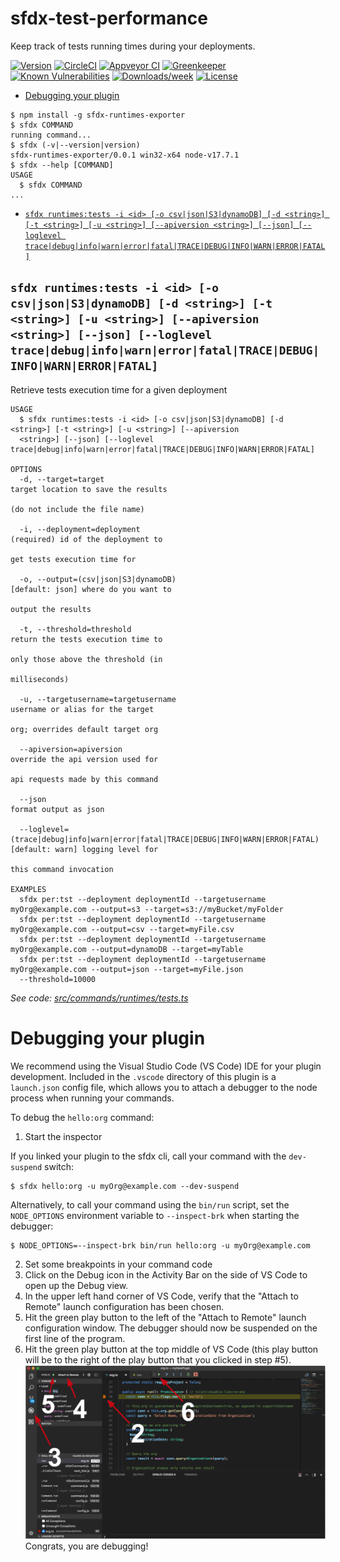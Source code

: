 sfdx-test-performance
=====================

Keep track of tests running times during your deployments.

[![Version](https://img.shields.io/npm/v/sfdx-test-performance.svg)](https://npmjs.org/package/sfdx-test-performance)
[![CircleCI](https://circleci.com/gh/alexferrari88/sfdx-test-performance/tree/master.svg?style=shield)](https://circleci.com/gh/alexferrari88/sfdx-test-performance/tree/master)
[![Appveyor CI](https://ci.appveyor.com/api/projects/status/github/alexferrari88/sfdx-test-performance?branch=master&svg=true)](https://ci.appveyor.com/project/heroku/sfdx-test-performance/branch/master)
[![Greenkeeper](https://badges.greenkeeper.io/alexferrari88/sfdx-test-performance.svg)](https://greenkeeper.io/)
[![Known Vulnerabilities](https://snyk.io/test/github/alexferrari88/sfdx-test-performance/badge.svg)](https://snyk.io/test/github/alexferrari88/sfdx-test-performance)
[![Downloads/week](https://img.shields.io/npm/dw/sfdx-test-performance.svg)](https://npmjs.org/package/sfdx-test-performance)
[![License](https://img.shields.io/npm/l/sfdx-test-performance.svg)](https://github.com/alexferrari88/sfdx-test-performance/blob/master/package.json)

<!-- toc -->
* [Debugging your plugin](#debugging-your-plugin)
<!-- tocstop -->
<!-- install -->
<!-- usage -->
```sh-session
$ npm install -g sfdx-runtimes-exporter
$ sfdx COMMAND
running command...
$ sfdx (-v|--version|version)
sfdx-runtimes-exporter/0.0.1 win32-x64 node-v17.7.1
$ sfdx --help [COMMAND]
USAGE
  $ sfdx COMMAND
...
```
<!-- usagestop -->
<!-- commands -->
* [`sfdx runtimes:tests -i <id> [-o csv|json|S3|dynamoDB] [-d <string>] [-t <string>] [-u <string>] [--apiversion <string>] [--json] [--loglevel trace|debug|info|warn|error|fatal|TRACE|DEBUG|INFO|WARN|ERROR|FATAL]`](#sfdx-runtimestests--i-id--o-csvjsons3dynamodb--d-string--t-string--u-string---apiversion-string---json---loglevel-tracedebuginfowarnerrorfataltracedebuginfowarnerrorfatal)

## `sfdx runtimes:tests -i <id> [-o csv|json|S3|dynamoDB] [-d <string>] [-t <string>] [-u <string>] [--apiversion <string>] [--json] [--loglevel trace|debug|info|warn|error|fatal|TRACE|DEBUG|INFO|WARN|ERROR|FATAL]`

Retrieve tests execution time for a given deployment

```
USAGE
  $ sfdx runtimes:tests -i <id> [-o csv|json|S3|dynamoDB] [-d <string>] [-t <string>] [-u <string>] [--apiversion 
  <string>] [--json] [--loglevel trace|debug|info|warn|error|fatal|TRACE|DEBUG|INFO|WARN|ERROR|FATAL]

OPTIONS
  -d, --target=target                                                               target location to save the results
                                                                                    (do not include the file name)

  -i, --deployment=deployment                                                       (required) id of the deployment to
                                                                                    get tests execution time for

  -o, --output=(csv|json|S3|dynamoDB)                                               [default: json] where do you want to
                                                                                    output the results

  -t, --threshold=threshold                                                         return the tests execution time to
                                                                                    only those above the threshold (in
                                                                                    milliseconds)

  -u, --targetusername=targetusername                                               username or alias for the target
                                                                                    org; overrides default target org

  --apiversion=apiversion                                                           override the api version used for
                                                                                    api requests made by this command

  --json                                                                            format output as json

  --loglevel=(trace|debug|info|warn|error|fatal|TRACE|DEBUG|INFO|WARN|ERROR|FATAL)  [default: warn] logging level for
                                                                                    this command invocation

EXAMPLES
  sfdx per:tst --deployment deploymentId --targetusername myOrg@example.com --output=s3 --target=s3://myBucket/myFolder
  sfdx per:tst --deployment deploymentId --targetusername myOrg@example.com --output=csv --target=myFile.csv
  sfdx per:tst --deployment deploymentId --targetusername myOrg@example.com --output=dynamoDB --target=myTable
  sfdx per:tst --deployment deploymentId --targetusername myOrg@example.com --output=json --target=myFile.json 
  --threshold=10000
```

_See code: [src/commands/runtimes/tests.ts](https://github.com/alexferrari88/sfdx-runtimes-exporter/blob/v0.0.1/src/commands/runtimes/tests.ts)_
<!-- commandsstop -->
<!-- debugging-your-plugin -->
# Debugging your plugin
We recommend using the Visual Studio Code (VS Code) IDE for your plugin development. Included in the `.vscode` directory of this plugin is a `launch.json` config file, which allows you to attach a debugger to the node process when running your commands.

To debug the `hello:org` command: 
1. Start the inspector
  
If you linked your plugin to the sfdx cli, call your command with the `dev-suspend` switch: 
```sh-session
$ sfdx hello:org -u myOrg@example.com --dev-suspend
```
  
Alternatively, to call your command using the `bin/run` script, set the `NODE_OPTIONS` environment variable to `--inspect-brk` when starting the debugger:
```sh-session
$ NODE_OPTIONS=--inspect-brk bin/run hello:org -u myOrg@example.com
```

2. Set some breakpoints in your command code
3. Click on the Debug icon in the Activity Bar on the side of VS Code to open up the Debug view.
4. In the upper left hand corner of VS Code, verify that the "Attach to Remote" launch configuration has been chosen.
5. Hit the green play button to the left of the "Attach to Remote" launch configuration window. The debugger should now be suspended on the first line of the program. 
6. Hit the green play button at the top middle of VS Code (this play button will be to the right of the play button that you clicked in step #5).
<br><img src=".images/vscodeScreenshot.png" width="480" height="278"><br>
Congrats, you are debugging!
